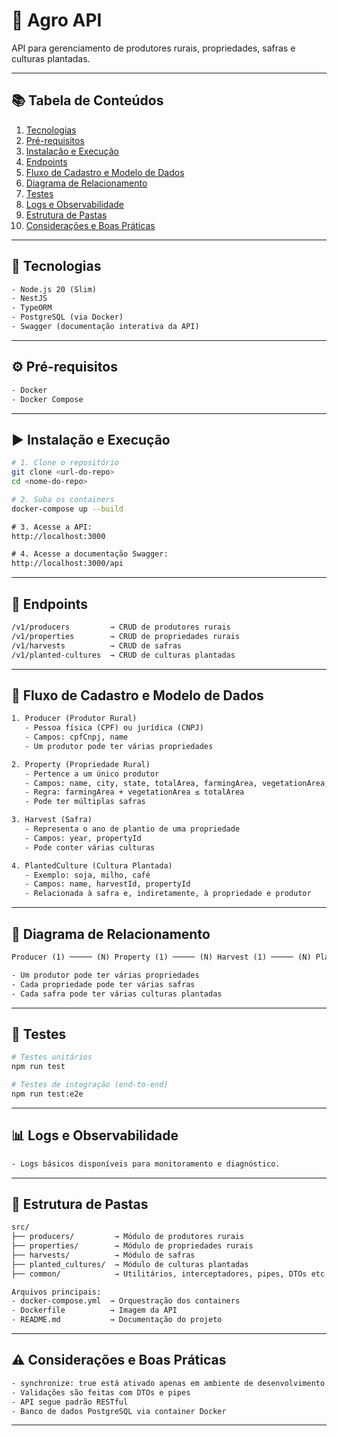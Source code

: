 # 🌱 Agro API

API para gerenciamento de produtores rurais, propriedades, safras e culturas plantadas.

---

## 📚 Tabela de Conteúdos

1. [Tecnologias](#-tecnologias)
2. [Pré-requisitos](#-pré-requisitos)
3. [Instalação e Execução](#-instalação-e-execução)
4. [Endpoints](#-endpoints)
5. [Fluxo de Cadastro e Modelo de Dados](#-fluxo-de-cadastro-e-modelo-de-dados)
6. [Diagrama de Relacionamento](#-diagrama-de-relacionamento)
7. [Testes](#-testes)
8. [Logs e Observabilidade](#-logs-e-observabilidade)
9. [Estrutura de Pastas](#-estrutura-de-pastas)
10. [Considerações e Boas Práticas](#-considerações-e-boas-práticas)

---

## 🚀 Tecnologias

```txt
- Node.js 20 (Slim)
- NestJS
- TypeORM
- PostgreSQL (via Docker)
- Swagger (documentação interativa da API)
```

---

## ⚙️ Pré-requisitos

```txt
- Docker
- Docker Compose
```

---

## ▶️ Instalação e Execução

```bash
# 1. Clone o repositório
git clone <url-do-repo>
cd <nome-do-repo>

# 2. Suba os containers
docker-compose up --build
```

```txt
# 3. Acesse a API:
http://localhost:3000

# 4. Acesse a documentação Swagger:
http://localhost:3000/api
```

---

## 📌 Endpoints

```txt
/v1/producers         → CRUD de produtores rurais
/v1/properties        → CRUD de propriedades rurais
/v1/harvests          → CRUD de safras
/v1/planted-cultures  → CRUD de culturas plantadas
```

---

## 🔄 Fluxo de Cadastro e Modelo de Dados

```txt
1. Producer (Produtor Rural)
   - Pessoa física (CPF) ou jurídica (CNPJ)
   - Campos: cpfCnpj, name
   - Um produtor pode ter várias propriedades

2. Property (Propriedade Rural)
   - Pertence a um único produtor
   - Campos: name, city, state, totalArea, farmingArea, vegetationArea, producerId
   - Regra: farmingArea + vegetationArea ≤ totalArea
   - Pode ter múltiplas safras

3. Harvest (Safra)
   - Representa o ano de plantio de uma propriedade
   - Campos: year, propertyId
   - Pode conter várias culturas

4. PlantedCulture (Cultura Plantada)
   - Exemplo: soja, milho, café
   - Campos: name, harvestId, propertyId
   - Relacionada à safra e, indiretamente, à propriedade e produtor
```

---

## 🔗 Diagrama de Relacionamento

```txt
Producer (1) ───── (N) Property (1) ───── (N) Harvest (1) ───── (N) PlantedCulture
```

```txt
- Um produtor pode ter várias propriedades
- Cada propriedade pode ter várias safras
- Cada safra pode ter várias culturas plantadas
```

---

## 🧪 Testes

```bash
# Testes unitários
npm run test

# Testes de integração (end-to-end)
npm run test:e2e
```

---

## 📊 Logs e Observabilidade

```txt
- Logs básicos disponíveis para monitoramento e diagnóstico.
```

---

## 📁 Estrutura de Pastas

```txt
src/
├── producers/         → Módulo de produtores rurais
├── properties/        → Módulo de propriedades rurais
├── harvests/          → Módulo de safras
├── planted_cultures/  → Módulo de culturas plantadas
├── common/            → Utilitários, interceptadores, pipes, DTOs etc.

Arquivos principais:
- docker-compose.yml  → Orquestração dos containers
- Dockerfile          → Imagem da API
- README.md           → Documentação do projeto
```

---

## ⚠️ Considerações e Boas Práticas

```txt
- synchronize: true está ativado apenas em ambiente de desenvolvimento
- Validações são feitas com DTOs e pipes
- API segue padrão RESTful
- Banco de dados PostgreSQL via container Docker
```

---
